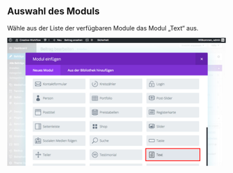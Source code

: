 ## Auswahl des Moduls

Wähle aus der Liste der verfügbaren Module das Modul „Text“ aus.

![image](./assets/select_module.jpg)

